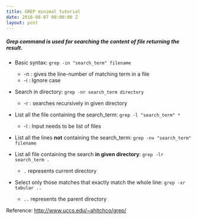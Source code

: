 ```yaml
---
title: GREP minimal tutorial
date: 2016-08-07 00:00:00 Z
layout: post
---
```


##### Grep command is used for searching the content of file returning the result.


* Basic syntax: `grep -in "search_term" filename`
    * -n : gives the line-number of matching term in a file
    * -i : Ignore case

* Search in directory: `grep -nr search_term directory`
    * -r : searches recursively in given directory 

* List all the file containing the search_term: `grep -l "search_term" *`
    * -l : Input needs to be list of files

* List all the lines **not** containing the search_term: `grep -nv "search_term" filename`

* List all file containing the search **in given directory**: `grep -lr search_term .`
    * `.` represents current directory

* Select  only  those  matches  that exactly match the whole line:  `grep -xr tabular ..`
    * `..` represents the parent directory

Reference: <a href="http://www.uccs.edu/~ahitchco/grep/" target="_blank" >http://www.uccs.edu/~ahitchco/grep/</a>
